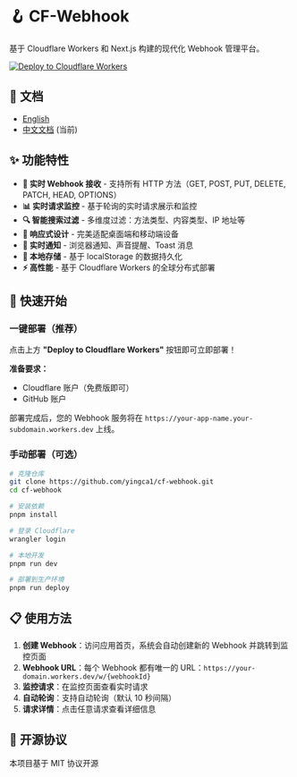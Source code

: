 # 🪝 CF-Webhook

基于 Cloudflare Workers 和 Next.js 构建的现代化 Webhook 管理平台。

[![Deploy to Cloudflare Workers](https://deploy.workers.cloudflare.com/button)](https://deploy.workers.cloudflare.com/?url=https://github.com/yingca1/cf-webhook)

## 📖 文档

- [English](README.md)
- [中文文档](README_CN.md) (当前)

## ✨ 功能特性

- **🚀 实时 Webhook 接收** - 支持所有 HTTP 方法（GET, POST, PUT, DELETE, PATCH, HEAD, OPTIONS）
- **📊 实时请求监控** - 基于轮询的实时请求展示和监控
- **🔍 智能搜索过滤** - 多维度过滤：方法类型、内容类型、IP 地址等
- **📱 响应式设计** - 完美适配桌面端和移动端设备
- **🔔 实时通知** - 浏览器通知、声音提醒、Toast 消息
- **💾 本地存储** - 基于 localStorage 的数据持久化
- **⚡ 高性能** - 基于 Cloudflare Workers 的全球分布式部署

## 🚀 快速开始

### 一键部署（推荐）

点击上方 **"Deploy to Cloudflare Workers"** 按钮即可立即部署！

**准备要求：**
- Cloudflare 账户（免费版即可）
- GitHub 账户

部署完成后，您的 Webhook 服务将在 `https://your-app-name.your-subdomain.workers.dev` 上线。

### 手动部署（可选）

```bash
# 克隆仓库
git clone https://github.com/yingca1/cf-webhook.git
cd cf-webhook

# 安装依赖
pnpm install

# 登录 Cloudflare
wrangler login

# 本地开发
pnpm run dev

# 部署到生产环境
pnpm run deploy
```

## 📋 使用方法

1. **创建 Webhook**：访问应用首页，系统会自动创建新的 Webhook 并跳转到监控页面
2. **Webhook URL**：每个 Webhook 都有唯一的 URL：`https://your-domain.workers.dev/w/{webhookId}`
3. **监控请求**：在监控页面查看实时请求
4. **自动轮询**：支持自动轮询（默认 10 秒间隔）
5. **请求详情**：点击任意请求查看详细信息


## 📝 开源协议

本项目基于 MIT 协议开源
